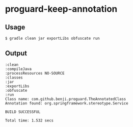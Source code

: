 # proguard-keep-annotation

Usage
----
 `$ gradle clean jar exportLibs obfuscate run`

Output
----

```
:clean
:compileJava
:processResources NO-SOURCE
:classes
:jar
:exportLibs
:obfuscate
:run
Class name: com.github.benji.proguard.TheAnnotatedClass
Annotation found: org.springframework.stereotype.Service

BUILD SUCCESSFUL

Total time: 1.532 secs
```